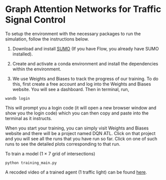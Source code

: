 # Graph Attention Networks for Traffic Signal Control

To setup the environment with the necessary packages to run the simulation, follow the instructions below.
1. Download and install [SUMO](https://sumo.dlr.de/docs/Downloads.php) (If you have Flow, you already have SUMO installed).
2. Create and activate a conda environment and install the dependencies within the environment. 

3. We use Weights and Biases to track the progress of our training. To do this, first create a free account
and log into the Weights and Biases website. You will see a dashboard. Then in terminal, run,
```
wandb login
```

This will prompt you a login code (it will open a new browser window and show you the login code) which you can then copy and paste into the terminal as it instructs.

When you start your training, you can simply visit Weights and Biases website and there will be a project named DQN ATL. Click on that project and you will see all the runs that you have run so far. Click on one of such runs to see the detailed plots corresponding to that run. 


To train a model (1 × 7 grid of intersections)
```
python training_main.py
```

A recoded video of a trained agent (1 traffic light) can be found [here](https://www.dropbox.com/s/7ls4g7v49cdjdg3/video.mov?dl=0). 
